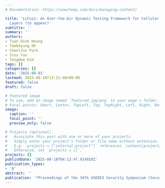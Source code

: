 ```yaml
---
# Documentation: https://wowchemy.com/docs/managing-content/

title: 'LLFuzz: An Over-the-Air Dynamic Testing Framework for Cellular Baseband Lower
  Layers (to appear)'
subtitle: ''
summary: ''
authors:
- Tuan Dinh Hoang
- Taekkyung Oh
- CheolJun Park
- Insu Yun
- Yongdae Kim
tags: []
categories: []
date: '2025-08-01'
lastmod: 2025-08-18T13:12:48+09:00
featured: false
draft: false

# Featured image
# To use, add an image named `featured.jpg/png` to your page's folder.
# Focal points: Smart, Center, TopLeft, Top, TopRight, Left, Right, BottomLeft, Bottom, BottomRight.
image:
  caption: ''
  focal_point: ''
  preview_only: false

# Projects (optional).
#   Associate this post with one or more of your projects.
#   Simply enter your project's folder or file name without extension.
#   E.g. `projects = ["internal-project"]` references `content/project/deep-learning/index.md`.
#   Otherwise, set `projects = []`.
projects: []
publishDate: '2025-08-18T04:12:47.914920Z'
publication_types:
- '0'
abstract: ''
publication: '*Proceedings of the 34th USENIX Security Symposium (Security)*'
---
```

